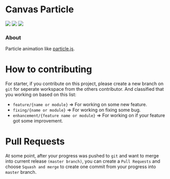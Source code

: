 # Canvas Particle

![](https://img.shields.io/github/stars/iChwn/canvas-particle.svg) ![](https://img.shields.io/github/forks/iChwn/canvas-particle.svg) ![](https://img.shields.io/github/issues/iChwn/canvas-particle.svg) 

### About

Particle animation like [particle.js](https://vincentgarreau.com/particles.js/http:// "particle.js").


# How to contributing
For starter, if you contribute on this project, please create a new branch on `git` for seperate
workspace from the others contributor. And classified that you working on based on this list:
- `feature/{name or module}` => For working on some new feature.
- `fixing/{name or module}` => For working on fixing some bug.
- `enhancement/{feature name or module}` => For working on if your feature got some improvement.

# Pull Requests
At some point, after your progress was pushed to `git` and want to merge into current release `(master branch)`,
you can create a `Pull Requests` and choose `Squash and merge` to create one commit from your progress
into `master` branch. 
